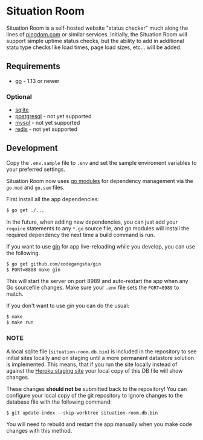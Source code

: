 # Situation Room

Situation Room is a self-hosted website "status checker" much along the lines of
[pingdom.com][1] or similar services. Initially, the Situation Room will support
simple uptime status checks, but the ability to add in additional statu type
checks like load times, page load sizes, etc... will be added.


## Requirements

* [go][4] - 1.13 or newer

### Optional

* [sqlite][5]
* [postgresql][7] - not yet supported
* [mysql][6] - not yet supported
* [redis][3] - not yet supported


## Development

Copy the `.env.sample` file to `.env` and set the sample enviroment variables to
your preferred settings.

Situation Room now uses [go modules](https://github.com/golang/go/wiki/Modules) for
dependency management via the `go.mod` and `go.sum` files.

First install all the app dependencies:

```bash
$ go get ./...
```

In the future, when adding new dependencies, you can just add your `require`
statements to any `*.go` source file, and go modules will install the required
dependency the next time a build command is run.

If you want to use [gin][2] for app live-reloading while you develop, you can
use the following.

```bash
$ go get github.com/codegangsta/gin
$ PORT=8888 make gin
```

This will start the server on port 8989 and auto-restart the app when any Go
sourcefile changes. Make sure your `.env` file sets the `PORT=8989` to match.

If you don't want to use gin you can do the usual:

```bash
$ make
$ make run
```

### NOTE

A local sqlite file (`situation-room.db.bin`) is included in the repository to see initial sites locally and on staging
until a more permanent datastore solution is implemented.  This means, that if you run the site
locally instead of against the [Heroku staging site][8] your local copy of this DB file will show changes.

These changes **should not be** submitted back to the repository!  You can configure your local copy
of the git repository to ignore changes to the database file with the following command:

    $ git update-index --skip-worktree situation-room.db.bin

You will need to rebuild and restart the app manually when you make code changes
with this method.


[1]: https://www.pingdom.com/
[2]: https://github.com/codegangsta/gin
[3]: http://redis.io/
[4]: http://golang.org/
[5]: https://sqlite.org/
[6]: https://www.mysql.com/
[7]: http://www.postgresql.org/
[8]: https://situation-room.herokuapp.com/
